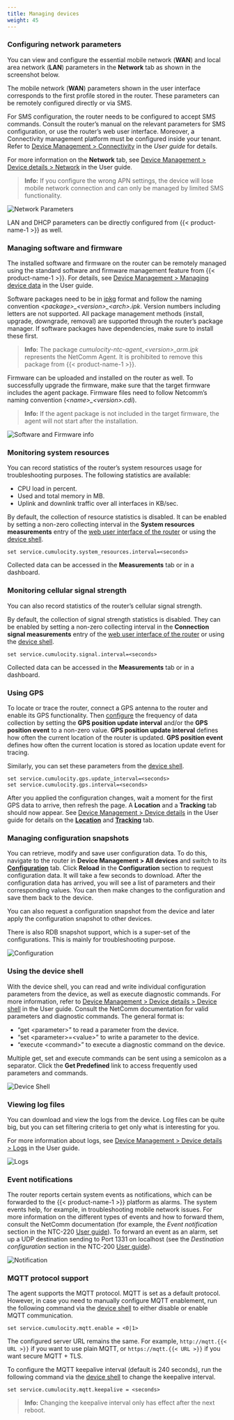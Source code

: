 ```yaml
---
title: Managing devices
weight: 45
---
```


<a name="network"></a>
### Configuring network parameters

You can view and configure the essential mobile network (**WAN**) and local area network (**LAN**) parameters in the **Network** tab as shown in the screenshot below.

The mobile network (**WAN**) parameters shown in the user interface corresponds to the first profile stored in the router. These parameters can be remotely configured directly or via SMS.

For SMS configuration, the router needs to be configured to accept SMS commands. Consult the router’s manual on the relevant parameters for SMS configuration, or use the router’s web user interface. Moreover, a Connectivity management platform must be configured inside your tenant. Refer to [Device Management > Connectivity](/users-guide/device-management/#connectivity) in the *User guide* for details.

For more information on the **Network** tab, see [Device Management > Device details > Network](/users-guide/device-management/#network) in the User guide.

> **Info:** If you configure the wrong APN settings, the device will lose mobile network connection and can only be managed by limited SMS functionality.

![Network Parameters](/images/device-demos/casa-system-router/router-network-info.png)

LAN and DHCP parameters can be directly configured from {{< product-name-1 >}} as well.

<a name="software-and-firmware"></a>
### Managing software and firmware

The installed software and firmware on the router can be remotely managed using the standard software and firmware management feature from {{< product-name-1 >}}. For details, see [Device Management > Managing device data](/users-guide/device-management/#managing-device-data) in the User guide.

Software packages need to be in [ipkg](http://en.wikipedia.org/wiki/Ipkg) format and follow the naming convention *&#60;package&#62;&#95;&#60;version&#62;&#95;&#60;arch&#62;.ipk*. Version numbers including letters are not supported. All package management methods (install, upgrade, downgrade, removal) are supported through the router’s package manager. If software packages have dependencies, make sure to install these first.

> **Info:** The package *cumulocity-ntc-agent&#95;&#60;version&#62;&#95;arm.ipk* represents the NetComm Agent. It is prohibited to remove this package from {{< product-name-1 >}}.

Firmware can be uploaded and installed on the router as well. To successfully upgrade the firmware, make sure that the target firmware includes the agent package. Firmware files need to follow Netcomm’s naming convention (*&#60;name&#62;\_&#60;version&#62;.cdi*).

> **Info:** If the agent package is not included in the target firmware, the agent will not start after the installation.

![Software and Firmware info](/images/device-demos/casa-system-router/router-software-menu.png)

<a name="system-resources"></a>
### Monitoring system resources

You can record statistics of the router’s system resources usage for troubleshooting purposes. The following statistics are available:

* CPU load in percent.
* Used and total memory in MB.
* Uplink and downlink traffic over all interfaces in KB/sec.

By default, the collection of resource statistics is disabled. It can be enabled by setting a non-zero collecting interval in the **System resources measurements** entry of the [web user interface of the router](#configure) or using the [device shell](#device-shell).

```shell
set service.cumulocity.system_resources.interval=<seconds>
```

Collected data can be accessed in the **Measurements** tab or in a dashboard.

<a name="cellular"></a>
### Monitoring cellular signal strength

You can also record statistics of the router’s cellular signal strength.

By default, the collection of signal strength statistics is disabled. They can be enabled by setting a non-zero collecting interval in the **Connection signal measurements** entry of the [web user interface of the router](#configure) or using the [device shell](#device-shell).

```shell
set service.cumulocity.signal.interval=<seconds>
```

Collected data can be accessed in the **Measurements** tab or in a dashboard.

<a name="gps"></a>
### Using GPS

To locate or trace the router, connect a GPS antenna to the router and enable its GPS functionality. Then [configure](#configure) the frequency of data collection by setting the **GPS position update interval** and/or the **GPS position event** to a non-zero value. **GPS position update interval** defines how often the current location of the router is updated. **GPS position event** defines how often the current location is stored as location update event for tracing.

Similarly, you can set these parameters from the [device shell](#device-shell).

```shell
set service.cumulocity.gps.update_interval=<seconds>
set service.cumulocity.gps.interval=<seconds>
```

After you applied the configuration changes, wait a moment for the first GPS data to arrive, then refresh the page. A **Location** and a **Tracking** tab should now appear. See  [Device Management > Device details](/users-guide/device-management/#device-details) in the User guide for details on the  [**Location**](/users-guide/device-management#location) and [**Tracking**](/users-guide/device-management#tracking) tab.

<a name="snapshots"></a>
### Managing configuration snapshots

You can retrieve, modify and save user configuration data. To do this, navigate to the router in  **Device Management > All devices** and switch to its [**Configuration**](/users-guide/device-management/#config) tab. Click **Reload** in the **Configuration** section to request configuration data. It will take a few seconds to download. After the configuration data has arrived, you will see a list of parameters and their corresponding values. You can then make changes to the configuration and save them back to the device.

You can also request a configuration snapshot from the device and later apply the configuration snapshot to other devices.

There is also RDB snapshot support, which is a super-set of the configurations. This is mainly for troubleshooting purpose.

![Configuration](/images/device-demos/casa-system-router/router-relay-configuration-widget.png)

<a name="device-shell"></a>
### Using the device shell

With the device shell, you can read and write individual configuration parameters from the device, as well as execute diagnostic commands. For more information, refer to [Device Management > Device details > Device shell](/users-guide/device-management/#shell) in the User guide. Consult the NetComm documentation for valid parameters and diagnostic commands. The general format is:

* “get &#60;parameter&#62;” to read a parameter from the device.
* “set &#60;parameter&#62;=&#60;value&#62;” to write a parameter to the device.
* “execute &#60;command&#62;” to execute a diagnostic command on the device.

Multiple get, set and execute commands can be sent using a semicolon as a separator.
Click the **Get Predefined** link to access frequently used parameters and commands.

![Device Shell](/images/device-demos/casa-system-router/router-device-shell.png)

<a name="logs"></a>
### Viewing log files

You can download and view the logs from the device. Log files can be quite big, but you can set filtering criteria to get only what is interesting for you.

For more information about logs, see [Device Management > Device details > Logs](/users-guide/device-management/#logs) in the User guide.

![Logs](/images/device-demos/casa-system-router/router-log.png)

<a name="notification"></a>
### Event notifications

The router reports certain system events as notifications, which can be forwarded to the {{< product-name-1 >}} platform as alarms. The system events help, for example, in troubleshooting mobile network issues. For more information on the different types of events and how to forward them, consult the NetComm documentation (for example, the *Event notification* section in the NTC-220 [User guide](https://support.netcommwireless.com/api/Media/Document/f8d82c69-060e-43d2-9a2a-689f018d207c?Product=NTC-220-User-Guide.pdf)). To forward an event as an alarm, set up a UDP destination sending to Port 1331 on localhost (see the *Destination configuration* section in the NTC-200 [User guide](https://support.netcommwireless.com/api/Media/Document/f8d82c69-060e-43d2-9a2a-689f018d207c?Product=NTC-220-User-Guide.pdf)).

![Notification](/images/device-demos/casa-system-router/router-alarms.png)

<a name="mqtt"></a>
### MQTT protocol support

The agent supports the MQTT protocol. MQTT is set as a default protocol. However, in case you need to manually configure MQTT enablement, run the following command via the [device shell](#device-shell) to either disable or enable MQTT communication.

```shell
set service.cumulocity.mqtt.enable = <0|1>
```

The configured server URL remains the same. For example, `http://mqtt.{{< URL >}}` if you want to use plain MQTT, or `https://mqtt.{{< URL >}}` if you want secure MQTT + TLS.

To configure the MQTT keepalive interval (default is 240 seconds), run the following command via the [device shell](#device-shell) to change the keepalive interval.

```shell
set service.cumulocity.mqtt.keepalive = <seconds>
```

> **Info:** Changing the keepalive interval only has effect after the next reboot.
